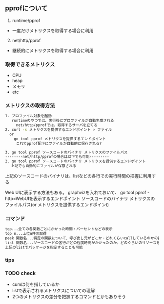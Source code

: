 ## pprofについて
1. runtime/pprof
- 一度だけメトリクスを取得する場合に利用
2. net/http/pprof
- 継続的にメトリクスを取得する場合に利用

### 取得できるメトリクス
- CPU
- heap
- メモリ
- etc

### メトリクスの取得方法
```bash
1. プロファイル対象を起動
   runtimeのやつでは、実行後にプロファイルが自動生成される
	 net/http/pprofでは、取得するサーバを立てる
2. curl -s メトリクスを提供するエンドポイント > ファイル
  or
	go tool pprof メトリクスを提供するエンドポイント
	 これでpprof配下にファイルが自動的に保存される?

3. go tool pprof ソースコードのバイナリ メトリクスのファイルパス
--------net/http/pprofの場合は以下でも可能---------
2. go tool pprof ソースコードのバイナリ メトリクスを提供するエンドポイント
 　上記でも自動的にファイルが保存される
```
上記のソースコードのバイナリは、listなどの各行での実行時間の把握に利用する

Web UIに表示する方法もある。
graphvizを入れておいて、
go tool pprof -http=WebUIを表示するエンドポイント ソースコードのバイナリ メトリクスのファイルパス(or メトリクスを提供するエンドポインt)
### コマンド
```bash
top...全ての各関数ごとにかかった時間・パーセントなどの表示
top n...上位n件の取得
peek 関数名...特定の関数について、呼び出し元がどこか・どれくらいcallしているのかの把握に利用
list 関数名...ソースコードの各行がどの程度時間がかかったのか、どのぐらいのリソースを利用しているのかを確認できる
上記のlistでパッケージを指定することも可能
```

### tips

### TODO check
- cumは何を指しているか
- listで表示されるメトリクスについての理解
- 2つのメトリクスの差分を把握するコマンドとかもありそう